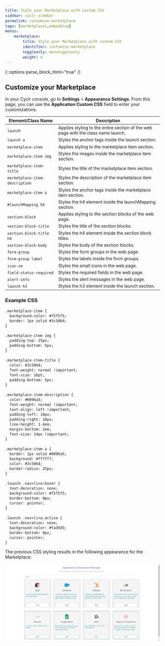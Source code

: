```yaml
---
title: Style your Marketplace with custom CSS
sidebar: cyclr_sidebar
permalink: customize-marketplace
tags: [marketplaces,embedding]
menus:
    marketplace:
        title: Style your Marketplace with custom CSS
        identifier: customize-marketplace
        toggleonly: menutoggleonly
        weight: 4
---
```

{::options parse_block_html="true" /}
<section class="card">

## Customize your Marketplace

In your Cyclr console, go to **Settings** > **Appearance Settings**. From this page, you can use the **Application Custom CSS** field to enter your customizations.

| **Element/Class Name** | **Description** |
|---|---|
| `launch` | Applies styling to the entire section of the web page with the class name launch. |
| `launch a` | Styles the anchor tags inside the launch section. |
| `marketplace-item` | Applies styling to the marketplace item section. |
| `marketplace-item img` | Styles the images inside the marketplace item section. |
| `marketplace-item-title` | Styles the title of the marketplace item section. |
| `marketplace-item-description` | Styles the description of the marketplace item section. |
| `marketplace-item a` | Styles the anchor tags inside the marketplace item section. |
| `#launchMapping h4` | Styles the h4 element inside the launchMapping section. |
| `section-block` | Applies styling to the section blocks of the web page. |
| `section-block-title` | Styles the title of the section blocks. |
| `section-block-title h4` | Styles the h4 element inside the section block titles. |
| `section-block-body` | Styles the body of the section blocks. |
| `form-group` | Styles the form groups in the web page. |
| `form-group label` | Styles the labels inside the form groups. |
| `icon-sm` | Styles the small icons in the web page. |
| `field-status-required` | Styles the required fields in the web page. |
| `alert-info` | Styles the alert messages in the web page. |
| `launch h3` | Styles the h3 element inside the launch section. |

### Example CSS

```
.marketplace-item {
  background-color: #f5f5f5;
  border: 1px solid #3c5064;
}

.marketplace-item img {
  padding-top: 25px;
  padding-bottom: 5px;
}

.marketplace-item-title {
  color: #3c5064;
  font-weight: normal !important;
  font-size: 16pt;
  padding-bottom: 5px;
}

.marketplace-item-description {
  color: #0096a5;
  font-weight: normal !important;
  text-align: left !important;
  padding-left: 10px;
  padding-right: 10px;
  line-height: 1.4em;
  margin-bottom: 2em;
  font-size: 14px !important;
}

.marketplace-item a {
  border: 1px solid #0096a5;
  background: #ffffff;
  color: #3c5064;
  border-radius: 25px;
}

.launch .nav>li>a:hover {
  text-decoration: none;
  background-color: #f5f5f5;
  border-bottom: 0px;
  cursor: pointer;
}

.launch .nav>li>a.active {
  text-decoration: none;
  background-color: #fad5d5;
  border-bottom: 0px;
  cursor: pointer;
}

```

The previous CSS styling results in the following appearance for the Marketplace:

![An example screenshot of a Marketplace with custom styling.](./images/marketplace-styling-example.png)

</section>
